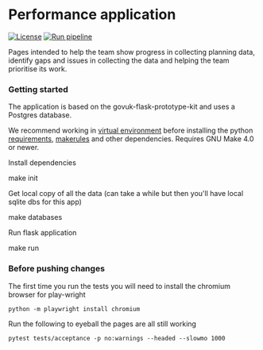# Performance application

[![License](https://img.shields.io/github/license/mashape/apistatus.svg)](https://github.com/digital-land/performance-prototype/blob/main/LICENSE)
[![Run pipeline](https://github.com/digital-land/brownfield-land-collection/actions/workflows/run.yml/badge.svg)](https://github.com/digital-land/performance-prototype/actions/workflows/deploy.yml)

Pages intended to help the team show progress in collecting planning data, identify gaps and issues in collecting the data and helping the team prioritise its work.

### Getting started

The application is based on the govuk-flask-prototype-kit and uses a Postgres database.

We recommend working in [virtual environment](http://docs.python-guide.org/en/latest/dev/virtualenvs/) before installing the python [requirements](requirements.txt), [makerules](https://github.com/digital-land/makerules) and other dependencies. Requires GNU Make 4.0 or newer.

Install dependencies

  make init

Get local copy of all the data (can take a while but then you'll have local sqlite dbs for this app)

  make databases

Run flask application

  make run

### Before pushing changes

The first time you run the tests you will need to install the chromium browser for play-wright

```
python -m playwright install chromium
```

Run the following to eyeball the pages are all still working

```
pytest tests/acceptance -p no:warnings --headed --slowmo 1000
```
